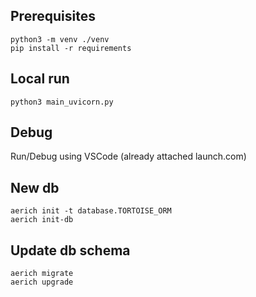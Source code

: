 ## Prerequisites

```
python3 -m venv ./venv
pip install -r requirements
```

## Local run

```
python3 main_uvicorn.py
```



## Debug

Run/Debug using VSCode (already attached launch.com)


## New db

```
aerich init -t database.TORTOISE_ORM
aerich init-db
```


## Update db schema

```
aerich migrate
aerich upgrade
```